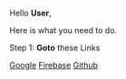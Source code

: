 
Hello **User**,


  

Here is what you need to do.


Step 1: **Goto** these Links

[Google](https://github.com/JithinAntonya)
[Firebase](https://firebase.google.com/)
[Github](https://github.com/JithinAntony8)
